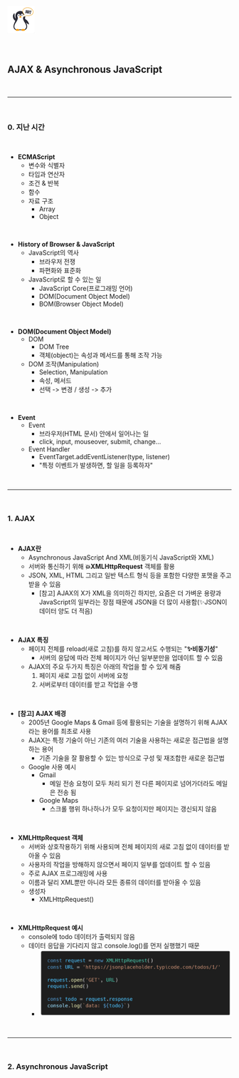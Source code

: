## ![펭귄](javascript_basic.assets/펭귄.png)

<br>

## AJAX & Asynchronous JavaScript

<br>

---

<br>

### 0. 지난 시간

<br>

* **ECMAScript**
  * 변수와 식별자
  * 타입과 연산자
  * 조건 & 반복
  * 함수
  * 자료 구조
    * Array
    * Object

<br>

* **History of Browser & JavaScript**
  * JavaScript의 역사
    * 브라우저 전쟁
    * 파편화와 표준화
  * JavaScript로 할 수 있는 일
    * JavaScript Core(프로그래밍 언어)
    * DOM(Document Object Model)
    * BOM(Browser Object Model)

<br>

* **DOM(Document Object Model)**
  * DOM
    * DOM Tree
    * 객체(object)는 속성과 메서드를 통해 조작 가능
  * DOM 조작(Manipulation)
    * Selection, Manipulation
    * 속성, 메서드
    * 선택 -> 변경 / 생성 -> 추가

<br>

* **Event**
  * Event
    * 브라우저(HTML 문서) 안에서 일어나는 일
    * click, input, mouseover, submit, change...
  * Event Handler
    * EventTarget.addEventListener(type, listener)
    * "특정 이벤트가 발생하면, 할 일을 등록하자"

<br>

---

<br>

### 1. AJAX

<br>

* **AJAX란**
  * Asynchronous JavaScript And XML(비동기식 JavaScript와 XML)
  * 서버와 통신하기 위해 **💥XMLHttpRequest** 객체를 활용
  * JSON, XML, HTML 그리고 일반 텍스트 형식 등을 포함한 다양한 포맷을 주고 받을 수 있음
    * [참고] AJAX의 X가 XML을 의미하긴 하지만, 요즘은 더 가벼운 용량과 JavaScript의 일부라는 장점 때문에 JSON을 더 많이 사용함(✨JSON이 데이터 양도 더 적음)

<br>

* **AJAX 특징**
  * 페이지 전체를 reload(새로 고침)를 하지 않고서도 수행되는 "**✨비동기성**"
    * 서버의 응답에 따라 전체 페이지가 아닌 일부분만을 업데이트 할 수 있음
  * AJAX의 주요 두가지 특징은 아래의 작업을 할 수 있게 해줌
    1. 페이지 새로 고침 없이 서버에 요청
    2. 서버로부터 데이터를 받고 작업을 수행

<br>

* **[참고] AJAX 배경**
  * 2005년 Google Maps & Gmail 등에 활용되는 기술을 설명하기 위해 AJAX라는 용어를 최초로 사용
  * AJAX는 특정 기술이 아닌 기존의 여러 기술을 사용하는 새로운 접근법을 설명하는 용어
    * 기존 기술을 잘 활용할 수 있는 방식으로 구성 및 재조합한 새로운 접근법
  * Google 사용 예시
    * Gmail
      * 메일 전송 요청이 모두 처리 되기 전 다른 페이지로 넘어가더라도 메일은 전송 됨
    * Google Maps
      * 스크롤 행위 하나하나가 모두 요청이지만 페이지는 갱신되지 않음

<br>

* **XMLHttpRequest 객체**
  * 서버와 상호작용하기 위해 사용되며 전체 페이지의 새로 고침 없이 데이터를 받아올 수 있음
  * 사용자의 작업을 방해하지 않으면서 페이지 일부를 업데이트 할 수 있음
  * 주로 AJAX 프로그래밍에 사용
  * 이름과 달리 XML뿐만 아니라 모든 종류의 데이터를 받아올 수 있음
  * 생성자
    * XMLHttpRequest()

<br>

* **XMLHttpRequest 예시**
  * console에 todo 데이터가 출력되지 않음
  * 데이터 응답을 기다리지 않고 console.log()를 먼저 실행했기 때문
    * ![image-20220507224126391](ajax_asynchronous_javascript.assets/image-20220507224126391.png)

<br>

---

<br>

### 2. Asynchronous JavaScript

<br><br><br>

<br><br><br><br><br><br><br><br><br><br><br><br><br><br>
